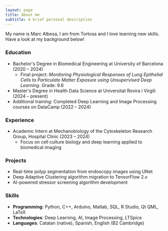 ```yaml
---
layout: page
title: About me
subtitle: A brief personal description
---
```


My name is Marc Albesa, I am from Tortosa and I love learning new skills. Have a look at my background below!

### Education

- Bachelor's Degree in Biomedical Engineering at University of Barcelona (2020 – 2024)
  - Final project: *Monitoring Physiological Responses of Lung Epithelial Cells to Particulate Matter Exposure using Unsupervised Deep Learning*. Grade: 9.6
- Master's Degree in Health Data Science at Universitat Rovira i Virgili (2024 – present)
- Additional training: Completed Deep Learning and Image Processing courses on DataCamp (2022 – 2024)

### Experience

- Academic Intern at Mechanobiology of the Cytoskeleton Research Group, Hospital Clínic (2023 – 2024)
  - Focus on cell culture biology and deep learning applied to biomedical imaging

### Projects

- Real-time polyp segmentation from endoscopy images using UNet
- Deep Adaptive Clustering algorithm migration to TensorFlow 2.x
- AI-powered stressor screening algorithm development

### Skills

- **Programming**: Python, C++, Arduino, Matlab, SQL, R Studio, Qt QML, LaTeX
- **Technologies**: Deep Learning, AI, Image Processing, LTSpice
- **Languages**: Catalan (native), Spanish, English (B2 Cambridge)